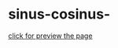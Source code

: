 # sinus-cosinus-

[click for preview the page](https://erdogansenturk.github.io/sinus-cosinus-curves/)
